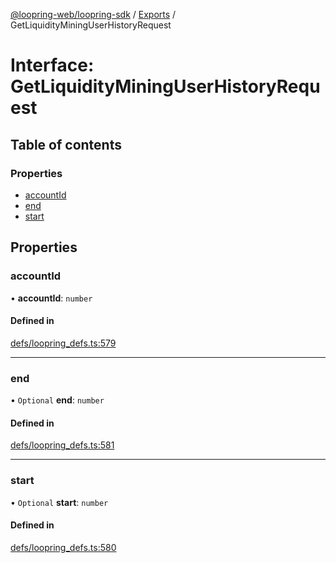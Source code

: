 [@loopring-web/loopring-sdk](../README.md) / [Exports](../modules.md) / GetLiquidityMiningUserHistoryRequest

# Interface: GetLiquidityMiningUserHistoryRequest

## Table of contents

### Properties

- [accountId](GetLiquidityMiningUserHistoryRequest.md#accountid)
- [end](GetLiquidityMiningUserHistoryRequest.md#end)
- [start](GetLiquidityMiningUserHistoryRequest.md#start)

## Properties

### accountId

• **accountId**: `number`

#### Defined in

[defs/loopring_defs.ts:579](https://github.com/Loopring/loopring_sdk/blob/31597d7/src/defs/loopring_defs.ts#L579)

___

### end

• `Optional` **end**: `number`

#### Defined in

[defs/loopring_defs.ts:581](https://github.com/Loopring/loopring_sdk/blob/31597d7/src/defs/loopring_defs.ts#L581)

___

### start

• `Optional` **start**: `number`

#### Defined in

[defs/loopring_defs.ts:580](https://github.com/Loopring/loopring_sdk/blob/31597d7/src/defs/loopring_defs.ts#L580)
